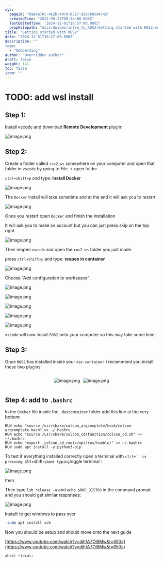 ```yaml
---
sys:
  pageId: "89e0a78c-4e2b-4070-b327-d28cb0694742"
  createdTime: "2024-08-21T00:24:00.000Z"
  lastEditedTime: "2024-11-01T18:57:00.000Z"
  propFilepath: "docs/Guides/intro_to_ROS2/Getting started with ROS2.md"
title: "Getting started with ROS2"
date: "2024-11-01T18:57:00.000Z"
description: ""
tags:
  - "Onboarding"
author: "Overridden author"
draft: false
weight: 141
toc: false
icon: ""
---
```


# TODO: add wsl install

## Step 1:

[Install vscode](https://code.visualstudio.com/download) and download **Remote Development** plugin:

![image.png](https://prod-files-secure.s3.us-west-2.amazonaws.com/d518164a-d88e-44d1-a4ee-3adb3bd8bce0/efb52993-1881-4a40-b95e-6f020334f022/image.png?X-Amz-Algorithm=AWS4-HMAC-SHA256&X-Amz-Content-Sha256=UNSIGNED-PAYLOAD&X-Amz-Credential=ASIAZI2LB4662SJN3YF2%2F20250131%2Fus-west-2%2Fs3%2Faws4_request&X-Amz-Date=20250131T070726Z&X-Amz-Expires=3600&X-Amz-Security-Token=IQoJb3JpZ2luX2VjEK%2F%2F%2F%2F%2F%2F%2F%2F%2F%2F%2FwEaCXVzLXdlc3QtMiJHMEUCIQDsH%2BKsr3kLSsSAGcqe65xN4Ru0JqyDPXNZTw%2F5HujFpQIgPulNUze7aemqCNWBXeXmRI%2Be7MpJQLrTuyyYoESA6IIqiAQIuP%2F%2F%2F%2F%2F%2F%2F%2F%2F%2FARAAGgw2Mzc0MjMxODM4MDUiDJ4fPUqVJoCvCUuUYCrcA22DbKS3vuFcQQGCYxFelbAOErnLSMlwf0lOWJEpjW%2FhNEdIxAkgxh5PsY3108zH2qyzRbZolIIDzA%2F9hd7n8IO47rbB4zm4jKRgXxoH2IJxu9dYaR5GMuUYsd%2F7pqxxIt2jI11LsA4XGWoJeGK6L%2B19YzeKcZ8OXEU7lisDELunNRC2UsbXlDBOHgtLbnQ0o%2FB4M%2FUw2XQkgu06mFSLXPvl8WPKCtkJe9ruOSLK%2F57SC01vTIqMpfwLbhn%2F9hllQ7FTUIMEEVOcIwqxjzBoyGECmGuBFZgFFYZirW72IfXa8dbubSXomkwiIexZVQ%2FVvZ5Y2HLYUWstCfR%2F%2FaxCv%2ByWFU%2FRgLVC5F3ZKgsmu%2BYNZ4gShAfaHQZYBkBmhWXtTOrclVKQIwcgZIQwOaU2YjNCZ%2BEpn41S1BCOPXFgp7z8cXkP%2Bjst0fwI3u8mRHXPiHEHvOMZ1rS7u2yrhkpJsDiNOM5Lz9D4uFUo3Z4FXXtVPfmWGdyz%2FIp479xH6jplo7tCD28tiwUjDoCE0W62Bc7AZUmOXIfT6H0Byy3e7WsraN0jLFX8KtEb2Xm4ViPW8KYuz8JeTj6%2F7oqGh4p3XlerIuc3jwNCUs2Wl6Wcu9sfFjdICG7h3HHlkjONMInj8bwGOqUBNfzd8oNAcAHjCCR%2BfeFTRErZdFpLy2UeGgZ63M%2Bj1mIY%2Fz4lClznGjLzG2b0QzlcfC%2ByWYyTawaKYD2%2BBuyolvdyjK7TPopSO9eOAox%2BscXXgU4E%2BEmFQZzlSiHnucBzTXyduwyoc8f0RRX4TQR8MRq2IOdxPArgZth06n7o4QCs71i5Owpo%2BKy046vMGRftL7xCUd4uJaJq4w4zhdcR1pRZd9FJ&X-Amz-Signature=8577bf3222fc8b485bc45058a477894b0585e44d449fec2c07e30c3c64b452b8&X-Amz-SignedHeaders=host&x-id=GetObject)

## Step 2:

Create a folder called `ros2_ws` somewhere on your computer and open that folder in `vscode` by going to File → open folder 

`ctrl+shift+p` and type: **Install Docker**

![image.png](https://prod-files-secure.s3.us-west-2.amazonaws.com/d518164a-d88e-44d1-a4ee-3adb3bd8bce0/2269dc0e-1cd5-47ff-bceb-c04ad9b2eab0/image.png?X-Amz-Algorithm=AWS4-HMAC-SHA256&X-Amz-Content-Sha256=UNSIGNED-PAYLOAD&X-Amz-Credential=ASIAZI2LB4662SJN3YF2%2F20250131%2Fus-west-2%2Fs3%2Faws4_request&X-Amz-Date=20250131T070726Z&X-Amz-Expires=3600&X-Amz-Security-Token=IQoJb3JpZ2luX2VjEK%2F%2F%2F%2F%2F%2F%2F%2F%2F%2F%2FwEaCXVzLXdlc3QtMiJHMEUCIQDsH%2BKsr3kLSsSAGcqe65xN4Ru0JqyDPXNZTw%2F5HujFpQIgPulNUze7aemqCNWBXeXmRI%2Be7MpJQLrTuyyYoESA6IIqiAQIuP%2F%2F%2F%2F%2F%2F%2F%2F%2F%2FARAAGgw2Mzc0MjMxODM4MDUiDJ4fPUqVJoCvCUuUYCrcA22DbKS3vuFcQQGCYxFelbAOErnLSMlwf0lOWJEpjW%2FhNEdIxAkgxh5PsY3108zH2qyzRbZolIIDzA%2F9hd7n8IO47rbB4zm4jKRgXxoH2IJxu9dYaR5GMuUYsd%2F7pqxxIt2jI11LsA4XGWoJeGK6L%2B19YzeKcZ8OXEU7lisDELunNRC2UsbXlDBOHgtLbnQ0o%2FB4M%2FUw2XQkgu06mFSLXPvl8WPKCtkJe9ruOSLK%2F57SC01vTIqMpfwLbhn%2F9hllQ7FTUIMEEVOcIwqxjzBoyGECmGuBFZgFFYZirW72IfXa8dbubSXomkwiIexZVQ%2FVvZ5Y2HLYUWstCfR%2F%2FaxCv%2ByWFU%2FRgLVC5F3ZKgsmu%2BYNZ4gShAfaHQZYBkBmhWXtTOrclVKQIwcgZIQwOaU2YjNCZ%2BEpn41S1BCOPXFgp7z8cXkP%2Bjst0fwI3u8mRHXPiHEHvOMZ1rS7u2yrhkpJsDiNOM5Lz9D4uFUo3Z4FXXtVPfmWGdyz%2FIp479xH6jplo7tCD28tiwUjDoCE0W62Bc7AZUmOXIfT6H0Byy3e7WsraN0jLFX8KtEb2Xm4ViPW8KYuz8JeTj6%2F7oqGh4p3XlerIuc3jwNCUs2Wl6Wcu9sfFjdICG7h3HHlkjONMInj8bwGOqUBNfzd8oNAcAHjCCR%2BfeFTRErZdFpLy2UeGgZ63M%2Bj1mIY%2Fz4lClznGjLzG2b0QzlcfC%2ByWYyTawaKYD2%2BBuyolvdyjK7TPopSO9eOAox%2BscXXgU4E%2BEmFQZzlSiHnucBzTXyduwyoc8f0RRX4TQR8MRq2IOdxPArgZth06n7o4QCs71i5Owpo%2BKy046vMGRftL7xCUd4uJaJq4w4zhdcR1pRZd9FJ&X-Amz-Signature=b4e572ae3750aec59be263db7b1dc832538823fa5853dbdcd01136243608af8a&X-Amz-SignedHeaders=host&x-id=GetObject)

The `Docker` install will take sometime and at the end it will ask you to restart

![image.png](https://prod-files-secure.s3.us-west-2.amazonaws.com/d518164a-d88e-44d1-a4ee-3adb3bd8bce0/ed233f78-be33-4b1f-b89c-9c346c0e961e/image.png?X-Amz-Algorithm=AWS4-HMAC-SHA256&X-Amz-Content-Sha256=UNSIGNED-PAYLOAD&X-Amz-Credential=ASIAZI2LB4662SJN3YF2%2F20250131%2Fus-west-2%2Fs3%2Faws4_request&X-Amz-Date=20250131T070726Z&X-Amz-Expires=3600&X-Amz-Security-Token=IQoJb3JpZ2luX2VjEK%2F%2F%2F%2F%2F%2F%2F%2F%2F%2F%2FwEaCXVzLXdlc3QtMiJHMEUCIQDsH%2BKsr3kLSsSAGcqe65xN4Ru0JqyDPXNZTw%2F5HujFpQIgPulNUze7aemqCNWBXeXmRI%2Be7MpJQLrTuyyYoESA6IIqiAQIuP%2F%2F%2F%2F%2F%2F%2F%2F%2F%2FARAAGgw2Mzc0MjMxODM4MDUiDJ4fPUqVJoCvCUuUYCrcA22DbKS3vuFcQQGCYxFelbAOErnLSMlwf0lOWJEpjW%2FhNEdIxAkgxh5PsY3108zH2qyzRbZolIIDzA%2F9hd7n8IO47rbB4zm4jKRgXxoH2IJxu9dYaR5GMuUYsd%2F7pqxxIt2jI11LsA4XGWoJeGK6L%2B19YzeKcZ8OXEU7lisDELunNRC2UsbXlDBOHgtLbnQ0o%2FB4M%2FUw2XQkgu06mFSLXPvl8WPKCtkJe9ruOSLK%2F57SC01vTIqMpfwLbhn%2F9hllQ7FTUIMEEVOcIwqxjzBoyGECmGuBFZgFFYZirW72IfXa8dbubSXomkwiIexZVQ%2FVvZ5Y2HLYUWstCfR%2F%2FaxCv%2ByWFU%2FRgLVC5F3ZKgsmu%2BYNZ4gShAfaHQZYBkBmhWXtTOrclVKQIwcgZIQwOaU2YjNCZ%2BEpn41S1BCOPXFgp7z8cXkP%2Bjst0fwI3u8mRHXPiHEHvOMZ1rS7u2yrhkpJsDiNOM5Lz9D4uFUo3Z4FXXtVPfmWGdyz%2FIp479xH6jplo7tCD28tiwUjDoCE0W62Bc7AZUmOXIfT6H0Byy3e7WsraN0jLFX8KtEb2Xm4ViPW8KYuz8JeTj6%2F7oqGh4p3XlerIuc3jwNCUs2Wl6Wcu9sfFjdICG7h3HHlkjONMInj8bwGOqUBNfzd8oNAcAHjCCR%2BfeFTRErZdFpLy2UeGgZ63M%2Bj1mIY%2Fz4lClznGjLzG2b0QzlcfC%2ByWYyTawaKYD2%2BBuyolvdyjK7TPopSO9eOAox%2BscXXgU4E%2BEmFQZzlSiHnucBzTXyduwyoc8f0RRX4TQR8MRq2IOdxPArgZth06n7o4QCs71i5Owpo%2BKy046vMGRftL7xCUd4uJaJq4w4zhdcR1pRZd9FJ&X-Amz-Signature=e323b32904e9872fca255e3ec5441260e9450048dc2fe7e4f69eb488794a91f4&X-Amz-SignedHeaders=host&x-id=GetObject)

Once you restart open `Docker` and finish the installation

It will ask you to make an account but you can just press skip on the top right

![image.png](https://prod-files-secure.s3.us-west-2.amazonaws.com/d518164a-d88e-44d1-a4ee-3adb3bd8bce0/21010ad9-1659-4fd9-9f59-9932a09b2a3d/image.png?X-Amz-Algorithm=AWS4-HMAC-SHA256&X-Amz-Content-Sha256=UNSIGNED-PAYLOAD&X-Amz-Credential=ASIAZI2LB4662SJN3YF2%2F20250131%2Fus-west-2%2Fs3%2Faws4_request&X-Amz-Date=20250131T070727Z&X-Amz-Expires=3600&X-Amz-Security-Token=IQoJb3JpZ2luX2VjEK%2F%2F%2F%2F%2F%2F%2F%2F%2F%2F%2FwEaCXVzLXdlc3QtMiJHMEUCIQDsH%2BKsr3kLSsSAGcqe65xN4Ru0JqyDPXNZTw%2F5HujFpQIgPulNUze7aemqCNWBXeXmRI%2Be7MpJQLrTuyyYoESA6IIqiAQIuP%2F%2F%2F%2F%2F%2F%2F%2F%2F%2FARAAGgw2Mzc0MjMxODM4MDUiDJ4fPUqVJoCvCUuUYCrcA22DbKS3vuFcQQGCYxFelbAOErnLSMlwf0lOWJEpjW%2FhNEdIxAkgxh5PsY3108zH2qyzRbZolIIDzA%2F9hd7n8IO47rbB4zm4jKRgXxoH2IJxu9dYaR5GMuUYsd%2F7pqxxIt2jI11LsA4XGWoJeGK6L%2B19YzeKcZ8OXEU7lisDELunNRC2UsbXlDBOHgtLbnQ0o%2FB4M%2FUw2XQkgu06mFSLXPvl8WPKCtkJe9ruOSLK%2F57SC01vTIqMpfwLbhn%2F9hllQ7FTUIMEEVOcIwqxjzBoyGECmGuBFZgFFYZirW72IfXa8dbubSXomkwiIexZVQ%2FVvZ5Y2HLYUWstCfR%2F%2FaxCv%2ByWFU%2FRgLVC5F3ZKgsmu%2BYNZ4gShAfaHQZYBkBmhWXtTOrclVKQIwcgZIQwOaU2YjNCZ%2BEpn41S1BCOPXFgp7z8cXkP%2Bjst0fwI3u8mRHXPiHEHvOMZ1rS7u2yrhkpJsDiNOM5Lz9D4uFUo3Z4FXXtVPfmWGdyz%2FIp479xH6jplo7tCD28tiwUjDoCE0W62Bc7AZUmOXIfT6H0Byy3e7WsraN0jLFX8KtEb2Xm4ViPW8KYuz8JeTj6%2F7oqGh4p3XlerIuc3jwNCUs2Wl6Wcu9sfFjdICG7h3HHlkjONMInj8bwGOqUBNfzd8oNAcAHjCCR%2BfeFTRErZdFpLy2UeGgZ63M%2Bj1mIY%2Fz4lClznGjLzG2b0QzlcfC%2ByWYyTawaKYD2%2BBuyolvdyjK7TPopSO9eOAox%2BscXXgU4E%2BEmFQZzlSiHnucBzTXyduwyoc8f0RRX4TQR8MRq2IOdxPArgZth06n7o4QCs71i5Owpo%2BKy046vMGRftL7xCUd4uJaJq4w4zhdcR1pRZd9FJ&X-Amz-Signature=7f27ac409cb9dc11b5bb3a41a86f9ae9701c8928b540aa1cb480245c232be45f&X-Amz-SignedHeaders=host&x-id=GetObject)

Then reopen `vscode` and open the `ros2_ws` folder you just made

press `ctrl+shift+p` and type: **reopen in container**

![image.png](https://prod-files-secure.s3.us-west-2.amazonaws.com/d518164a-d88e-44d1-a4ee-3adb3bd8bce0/4e93b8c2-41ad-488c-8095-c74205196118/image.png?X-Amz-Algorithm=AWS4-HMAC-SHA256&X-Amz-Content-Sha256=UNSIGNED-PAYLOAD&X-Amz-Credential=ASIAZI2LB4662SJN3YF2%2F20250131%2Fus-west-2%2Fs3%2Faws4_request&X-Amz-Date=20250131T070726Z&X-Amz-Expires=3600&X-Amz-Security-Token=IQoJb3JpZ2luX2VjEK%2F%2F%2F%2F%2F%2F%2F%2F%2F%2F%2FwEaCXVzLXdlc3QtMiJHMEUCIQDsH%2BKsr3kLSsSAGcqe65xN4Ru0JqyDPXNZTw%2F5HujFpQIgPulNUze7aemqCNWBXeXmRI%2Be7MpJQLrTuyyYoESA6IIqiAQIuP%2F%2F%2F%2F%2F%2F%2F%2F%2F%2FARAAGgw2Mzc0MjMxODM4MDUiDJ4fPUqVJoCvCUuUYCrcA22DbKS3vuFcQQGCYxFelbAOErnLSMlwf0lOWJEpjW%2FhNEdIxAkgxh5PsY3108zH2qyzRbZolIIDzA%2F9hd7n8IO47rbB4zm4jKRgXxoH2IJxu9dYaR5GMuUYsd%2F7pqxxIt2jI11LsA4XGWoJeGK6L%2B19YzeKcZ8OXEU7lisDELunNRC2UsbXlDBOHgtLbnQ0o%2FB4M%2FUw2XQkgu06mFSLXPvl8WPKCtkJe9ruOSLK%2F57SC01vTIqMpfwLbhn%2F9hllQ7FTUIMEEVOcIwqxjzBoyGECmGuBFZgFFYZirW72IfXa8dbubSXomkwiIexZVQ%2FVvZ5Y2HLYUWstCfR%2F%2FaxCv%2ByWFU%2FRgLVC5F3ZKgsmu%2BYNZ4gShAfaHQZYBkBmhWXtTOrclVKQIwcgZIQwOaU2YjNCZ%2BEpn41S1BCOPXFgp7z8cXkP%2Bjst0fwI3u8mRHXPiHEHvOMZ1rS7u2yrhkpJsDiNOM5Lz9D4uFUo3Z4FXXtVPfmWGdyz%2FIp479xH6jplo7tCD28tiwUjDoCE0W62Bc7AZUmOXIfT6H0Byy3e7WsraN0jLFX8KtEb2Xm4ViPW8KYuz8JeTj6%2F7oqGh4p3XlerIuc3jwNCUs2Wl6Wcu9sfFjdICG7h3HHlkjONMInj8bwGOqUBNfzd8oNAcAHjCCR%2BfeFTRErZdFpLy2UeGgZ63M%2Bj1mIY%2Fz4lClznGjLzG2b0QzlcfC%2ByWYyTawaKYD2%2BBuyolvdyjK7TPopSO9eOAox%2BscXXgU4E%2BEmFQZzlSiHnucBzTXyduwyoc8f0RRX4TQR8MRq2IOdxPArgZth06n7o4QCs71i5Owpo%2BKy046vMGRftL7xCUd4uJaJq4w4zhdcR1pRZd9FJ&X-Amz-Signature=f8ad9f5b71bf972182a5f0d2b8ea49c2cf0f39a868b7d1156aa0a391174db60b&X-Amz-SignedHeaders=host&x-id=GetObject)

Choose “Add configuration to workspace”

![image.png](https://prod-files-secure.s3.us-west-2.amazonaws.com/d518164a-d88e-44d1-a4ee-3adb3bd8bce0/9560b282-5060-4989-ba37-97e7b2c22476/image.png?X-Amz-Algorithm=AWS4-HMAC-SHA256&X-Amz-Content-Sha256=UNSIGNED-PAYLOAD&X-Amz-Credential=ASIAZI2LB4662SJN3YF2%2F20250131%2Fus-west-2%2Fs3%2Faws4_request&X-Amz-Date=20250131T070727Z&X-Amz-Expires=3600&X-Amz-Security-Token=IQoJb3JpZ2luX2VjEK%2F%2F%2F%2F%2F%2F%2F%2F%2F%2F%2FwEaCXVzLXdlc3QtMiJHMEUCIQDsH%2BKsr3kLSsSAGcqe65xN4Ru0JqyDPXNZTw%2F5HujFpQIgPulNUze7aemqCNWBXeXmRI%2Be7MpJQLrTuyyYoESA6IIqiAQIuP%2F%2F%2F%2F%2F%2F%2F%2F%2F%2FARAAGgw2Mzc0MjMxODM4MDUiDJ4fPUqVJoCvCUuUYCrcA22DbKS3vuFcQQGCYxFelbAOErnLSMlwf0lOWJEpjW%2FhNEdIxAkgxh5PsY3108zH2qyzRbZolIIDzA%2F9hd7n8IO47rbB4zm4jKRgXxoH2IJxu9dYaR5GMuUYsd%2F7pqxxIt2jI11LsA4XGWoJeGK6L%2B19YzeKcZ8OXEU7lisDELunNRC2UsbXlDBOHgtLbnQ0o%2FB4M%2FUw2XQkgu06mFSLXPvl8WPKCtkJe9ruOSLK%2F57SC01vTIqMpfwLbhn%2F9hllQ7FTUIMEEVOcIwqxjzBoyGECmGuBFZgFFYZirW72IfXa8dbubSXomkwiIexZVQ%2FVvZ5Y2HLYUWstCfR%2F%2FaxCv%2ByWFU%2FRgLVC5F3ZKgsmu%2BYNZ4gShAfaHQZYBkBmhWXtTOrclVKQIwcgZIQwOaU2YjNCZ%2BEpn41S1BCOPXFgp7z8cXkP%2Bjst0fwI3u8mRHXPiHEHvOMZ1rS7u2yrhkpJsDiNOM5Lz9D4uFUo3Z4FXXtVPfmWGdyz%2FIp479xH6jplo7tCD28tiwUjDoCE0W62Bc7AZUmOXIfT6H0Byy3e7WsraN0jLFX8KtEb2Xm4ViPW8KYuz8JeTj6%2F7oqGh4p3XlerIuc3jwNCUs2Wl6Wcu9sfFjdICG7h3HHlkjONMInj8bwGOqUBNfzd8oNAcAHjCCR%2BfeFTRErZdFpLy2UeGgZ63M%2Bj1mIY%2Fz4lClznGjLzG2b0QzlcfC%2ByWYyTawaKYD2%2BBuyolvdyjK7TPopSO9eOAox%2BscXXgU4E%2BEmFQZzlSiHnucBzTXyduwyoc8f0RRX4TQR8MRq2IOdxPArgZth06n7o4QCs71i5Owpo%2BKy046vMGRftL7xCUd4uJaJq4w4zhdcR1pRZd9FJ&X-Amz-Signature=3fac2df6ed2b1bc8d78c8ae380f1e67b6cc5bd97c6a43cb76385cbdbadafffe5&X-Amz-SignedHeaders=host&x-id=GetObject)

![image.png](https://prod-files-secure.s3.us-west-2.amazonaws.com/d518164a-d88e-44d1-a4ee-3adb3bd8bce0/2ee63f81-886b-48e8-a553-dc6e5eac99e4/image.png?X-Amz-Algorithm=AWS4-HMAC-SHA256&X-Amz-Content-Sha256=UNSIGNED-PAYLOAD&X-Amz-Credential=ASIAZI2LB4662SJN3YF2%2F20250131%2Fus-west-2%2Fs3%2Faws4_request&X-Amz-Date=20250131T070726Z&X-Amz-Expires=3600&X-Amz-Security-Token=IQoJb3JpZ2luX2VjEK%2F%2F%2F%2F%2F%2F%2F%2F%2F%2F%2FwEaCXVzLXdlc3QtMiJHMEUCIQDsH%2BKsr3kLSsSAGcqe65xN4Ru0JqyDPXNZTw%2F5HujFpQIgPulNUze7aemqCNWBXeXmRI%2Be7MpJQLrTuyyYoESA6IIqiAQIuP%2F%2F%2F%2F%2F%2F%2F%2F%2F%2FARAAGgw2Mzc0MjMxODM4MDUiDJ4fPUqVJoCvCUuUYCrcA22DbKS3vuFcQQGCYxFelbAOErnLSMlwf0lOWJEpjW%2FhNEdIxAkgxh5PsY3108zH2qyzRbZolIIDzA%2F9hd7n8IO47rbB4zm4jKRgXxoH2IJxu9dYaR5GMuUYsd%2F7pqxxIt2jI11LsA4XGWoJeGK6L%2B19YzeKcZ8OXEU7lisDELunNRC2UsbXlDBOHgtLbnQ0o%2FB4M%2FUw2XQkgu06mFSLXPvl8WPKCtkJe9ruOSLK%2F57SC01vTIqMpfwLbhn%2F9hllQ7FTUIMEEVOcIwqxjzBoyGECmGuBFZgFFYZirW72IfXa8dbubSXomkwiIexZVQ%2FVvZ5Y2HLYUWstCfR%2F%2FaxCv%2ByWFU%2FRgLVC5F3ZKgsmu%2BYNZ4gShAfaHQZYBkBmhWXtTOrclVKQIwcgZIQwOaU2YjNCZ%2BEpn41S1BCOPXFgp7z8cXkP%2Bjst0fwI3u8mRHXPiHEHvOMZ1rS7u2yrhkpJsDiNOM5Lz9D4uFUo3Z4FXXtVPfmWGdyz%2FIp479xH6jplo7tCD28tiwUjDoCE0W62Bc7AZUmOXIfT6H0Byy3e7WsraN0jLFX8KtEb2Xm4ViPW8KYuz8JeTj6%2F7oqGh4p3XlerIuc3jwNCUs2Wl6Wcu9sfFjdICG7h3HHlkjONMInj8bwGOqUBNfzd8oNAcAHjCCR%2BfeFTRErZdFpLy2UeGgZ63M%2Bj1mIY%2Fz4lClznGjLzG2b0QzlcfC%2ByWYyTawaKYD2%2BBuyolvdyjK7TPopSO9eOAox%2BscXXgU4E%2BEmFQZzlSiHnucBzTXyduwyoc8f0RRX4TQR8MRq2IOdxPArgZth06n7o4QCs71i5Owpo%2BKy046vMGRftL7xCUd4uJaJq4w4zhdcR1pRZd9FJ&X-Amz-Signature=f3daf71c13054f6c25b824522d50d9a2f0eab3b8642081ef33b295054a237512&X-Amz-SignedHeaders=host&x-id=GetObject)

![image.png](https://prod-files-secure.s3.us-west-2.amazonaws.com/d518164a-d88e-44d1-a4ee-3adb3bd8bce0/ae1580b2-b048-407e-aed9-b584224a7a04/image.png?X-Amz-Algorithm=AWS4-HMAC-SHA256&X-Amz-Content-Sha256=UNSIGNED-PAYLOAD&X-Amz-Credential=ASIAZI2LB4662SJN3YF2%2F20250131%2Fus-west-2%2Fs3%2Faws4_request&X-Amz-Date=20250131T070726Z&X-Amz-Expires=3600&X-Amz-Security-Token=IQoJb3JpZ2luX2VjEK%2F%2F%2F%2F%2F%2F%2F%2F%2F%2F%2FwEaCXVzLXdlc3QtMiJHMEUCIQDsH%2BKsr3kLSsSAGcqe65xN4Ru0JqyDPXNZTw%2F5HujFpQIgPulNUze7aemqCNWBXeXmRI%2Be7MpJQLrTuyyYoESA6IIqiAQIuP%2F%2F%2F%2F%2F%2F%2F%2F%2F%2FARAAGgw2Mzc0MjMxODM4MDUiDJ4fPUqVJoCvCUuUYCrcA22DbKS3vuFcQQGCYxFelbAOErnLSMlwf0lOWJEpjW%2FhNEdIxAkgxh5PsY3108zH2qyzRbZolIIDzA%2F9hd7n8IO47rbB4zm4jKRgXxoH2IJxu9dYaR5GMuUYsd%2F7pqxxIt2jI11LsA4XGWoJeGK6L%2B19YzeKcZ8OXEU7lisDELunNRC2UsbXlDBOHgtLbnQ0o%2FB4M%2FUw2XQkgu06mFSLXPvl8WPKCtkJe9ruOSLK%2F57SC01vTIqMpfwLbhn%2F9hllQ7FTUIMEEVOcIwqxjzBoyGECmGuBFZgFFYZirW72IfXa8dbubSXomkwiIexZVQ%2FVvZ5Y2HLYUWstCfR%2F%2FaxCv%2ByWFU%2FRgLVC5F3ZKgsmu%2BYNZ4gShAfaHQZYBkBmhWXtTOrclVKQIwcgZIQwOaU2YjNCZ%2BEpn41S1BCOPXFgp7z8cXkP%2Bjst0fwI3u8mRHXPiHEHvOMZ1rS7u2yrhkpJsDiNOM5Lz9D4uFUo3Z4FXXtVPfmWGdyz%2FIp479xH6jplo7tCD28tiwUjDoCE0W62Bc7AZUmOXIfT6H0Byy3e7WsraN0jLFX8KtEb2Xm4ViPW8KYuz8JeTj6%2F7oqGh4p3XlerIuc3jwNCUs2Wl6Wcu9sfFjdICG7h3HHlkjONMInj8bwGOqUBNfzd8oNAcAHjCCR%2BfeFTRErZdFpLy2UeGgZ63M%2Bj1mIY%2Fz4lClznGjLzG2b0QzlcfC%2ByWYyTawaKYD2%2BBuyolvdyjK7TPopSO9eOAox%2BscXXgU4E%2BEmFQZzlSiHnucBzTXyduwyoc8f0RRX4TQR8MRq2IOdxPArgZth06n7o4QCs71i5Owpo%2BKy046vMGRftL7xCUd4uJaJq4w4zhdcR1pRZd9FJ&X-Amz-Signature=d7e21f3d0fefa2b8f8b54a2489f67a554b3ae728e51469a5f08626af77f04acc&X-Amz-SignedHeaders=host&x-id=GetObject)

![image.png](https://prod-files-secure.s3.us-west-2.amazonaws.com/d518164a-d88e-44d1-a4ee-3adb3bd8bce0/53255b28-f75e-430f-b9e3-c0ac8577e42b/image.png?X-Amz-Algorithm=AWS4-HMAC-SHA256&X-Amz-Content-Sha256=UNSIGNED-PAYLOAD&X-Amz-Credential=ASIAZI2LB4662SJN3YF2%2F20250131%2Fus-west-2%2Fs3%2Faws4_request&X-Amz-Date=20250131T070726Z&X-Amz-Expires=3600&X-Amz-Security-Token=IQoJb3JpZ2luX2VjEK%2F%2F%2F%2F%2F%2F%2F%2F%2F%2F%2FwEaCXVzLXdlc3QtMiJHMEUCIQDsH%2BKsr3kLSsSAGcqe65xN4Ru0JqyDPXNZTw%2F5HujFpQIgPulNUze7aemqCNWBXeXmRI%2Be7MpJQLrTuyyYoESA6IIqiAQIuP%2F%2F%2F%2F%2F%2F%2F%2F%2F%2FARAAGgw2Mzc0MjMxODM4MDUiDJ4fPUqVJoCvCUuUYCrcA22DbKS3vuFcQQGCYxFelbAOErnLSMlwf0lOWJEpjW%2FhNEdIxAkgxh5PsY3108zH2qyzRbZolIIDzA%2F9hd7n8IO47rbB4zm4jKRgXxoH2IJxu9dYaR5GMuUYsd%2F7pqxxIt2jI11LsA4XGWoJeGK6L%2B19YzeKcZ8OXEU7lisDELunNRC2UsbXlDBOHgtLbnQ0o%2FB4M%2FUw2XQkgu06mFSLXPvl8WPKCtkJe9ruOSLK%2F57SC01vTIqMpfwLbhn%2F9hllQ7FTUIMEEVOcIwqxjzBoyGECmGuBFZgFFYZirW72IfXa8dbubSXomkwiIexZVQ%2FVvZ5Y2HLYUWstCfR%2F%2FaxCv%2ByWFU%2FRgLVC5F3ZKgsmu%2BYNZ4gShAfaHQZYBkBmhWXtTOrclVKQIwcgZIQwOaU2YjNCZ%2BEpn41S1BCOPXFgp7z8cXkP%2Bjst0fwI3u8mRHXPiHEHvOMZ1rS7u2yrhkpJsDiNOM5Lz9D4uFUo3Z4FXXtVPfmWGdyz%2FIp479xH6jplo7tCD28tiwUjDoCE0W62Bc7AZUmOXIfT6H0Byy3e7WsraN0jLFX8KtEb2Xm4ViPW8KYuz8JeTj6%2F7oqGh4p3XlerIuc3jwNCUs2Wl6Wcu9sfFjdICG7h3HHlkjONMInj8bwGOqUBNfzd8oNAcAHjCCR%2BfeFTRErZdFpLy2UeGgZ63M%2Bj1mIY%2Fz4lClznGjLzG2b0QzlcfC%2ByWYyTawaKYD2%2BBuyolvdyjK7TPopSO9eOAox%2BscXXgU4E%2BEmFQZzlSiHnucBzTXyduwyoc8f0RRX4TQR8MRq2IOdxPArgZth06n7o4QCs71i5Owpo%2BKy046vMGRftL7xCUd4uJaJq4w4zhdcR1pRZd9FJ&X-Amz-Signature=ed3dfc5bb3a2ad4e403e05ca7878a57ca8f8e7bd51a549cadc9428a176e98f1e&X-Amz-SignedHeaders=host&x-id=GetObject)

![image.png](https://prod-files-secure.s3.us-west-2.amazonaws.com/d518164a-d88e-44d1-a4ee-3adb3bd8bce0/7c562767-5af9-4ffb-97d1-327bcdf4ee00/image.png?X-Amz-Algorithm=AWS4-HMAC-SHA256&X-Amz-Content-Sha256=UNSIGNED-PAYLOAD&X-Amz-Credential=ASIAZI2LB4662SJN3YF2%2F20250131%2Fus-west-2%2Fs3%2Faws4_request&X-Amz-Date=20250131T070726Z&X-Amz-Expires=3600&X-Amz-Security-Token=IQoJb3JpZ2luX2VjEK%2F%2F%2F%2F%2F%2F%2F%2F%2F%2F%2FwEaCXVzLXdlc3QtMiJHMEUCIQDsH%2BKsr3kLSsSAGcqe65xN4Ru0JqyDPXNZTw%2F5HujFpQIgPulNUze7aemqCNWBXeXmRI%2Be7MpJQLrTuyyYoESA6IIqiAQIuP%2F%2F%2F%2F%2F%2F%2F%2F%2F%2FARAAGgw2Mzc0MjMxODM4MDUiDJ4fPUqVJoCvCUuUYCrcA22DbKS3vuFcQQGCYxFelbAOErnLSMlwf0lOWJEpjW%2FhNEdIxAkgxh5PsY3108zH2qyzRbZolIIDzA%2F9hd7n8IO47rbB4zm4jKRgXxoH2IJxu9dYaR5GMuUYsd%2F7pqxxIt2jI11LsA4XGWoJeGK6L%2B19YzeKcZ8OXEU7lisDELunNRC2UsbXlDBOHgtLbnQ0o%2FB4M%2FUw2XQkgu06mFSLXPvl8WPKCtkJe9ruOSLK%2F57SC01vTIqMpfwLbhn%2F9hllQ7FTUIMEEVOcIwqxjzBoyGECmGuBFZgFFYZirW72IfXa8dbubSXomkwiIexZVQ%2FVvZ5Y2HLYUWstCfR%2F%2FaxCv%2ByWFU%2FRgLVC5F3ZKgsmu%2BYNZ4gShAfaHQZYBkBmhWXtTOrclVKQIwcgZIQwOaU2YjNCZ%2BEpn41S1BCOPXFgp7z8cXkP%2Bjst0fwI3u8mRHXPiHEHvOMZ1rS7u2yrhkpJsDiNOM5Lz9D4uFUo3Z4FXXtVPfmWGdyz%2FIp479xH6jplo7tCD28tiwUjDoCE0W62Bc7AZUmOXIfT6H0Byy3e7WsraN0jLFX8KtEb2Xm4ViPW8KYuz8JeTj6%2F7oqGh4p3XlerIuc3jwNCUs2Wl6Wcu9sfFjdICG7h3HHlkjONMInj8bwGOqUBNfzd8oNAcAHjCCR%2BfeFTRErZdFpLy2UeGgZ63M%2Bj1mIY%2Fz4lClznGjLzG2b0QzlcfC%2ByWYyTawaKYD2%2BBuyolvdyjK7TPopSO9eOAox%2BscXXgU4E%2BEmFQZzlSiHnucBzTXyduwyoc8f0RRX4TQR8MRq2IOdxPArgZth06n7o4QCs71i5Owpo%2BKy046vMGRftL7xCUd4uJaJq4w4zhdcR1pRZd9FJ&X-Amz-Signature=8821ce9958791b37e465719d9ba8519ccbfac1c07055dc7ba0d3574604b4fa2f&X-Amz-SignedHeaders=host&x-id=GetObject)

`vscode` will now install `ROS2` onto your computer so this may take some time.

## Step 3:

Once `ROS2` has installed inside your `dev-container` I recommend you install these two plugins:

<div style="display: flex;flex-direction: row; column-gap:10px; max-width: 630px;justify-content: center;">
<div>

![image.png](https://prod-files-secure.s3.us-west-2.amazonaws.com/d518164a-d88e-44d1-a4ee-3adb3bd8bce0/3fc3d550-5a54-4ba1-ba6b-faa01cdb7369/image.png?X-Amz-Algorithm=AWS4-HMAC-SHA256&X-Amz-Content-Sha256=UNSIGNED-PAYLOAD&X-Amz-Credential=ASIAZI2LB466SM5FUCX5%2F20250131%2Fus-west-2%2Fs3%2Faws4_request&X-Amz-Date=20250131T070728Z&X-Amz-Expires=3600&X-Amz-Security-Token=IQoJb3JpZ2luX2VjEK%2F%2F%2F%2F%2F%2F%2F%2F%2F%2F%2FwEaCXVzLXdlc3QtMiJGMEQCIEOzIl2WKXyBvh6rReAjsiX%2FQWZI8oaG1PIXQ8f0RnEmAiBvAXrlpoT7Z4%2BKZFvd7iXrF2JH7V294DiuOwNiamHlsyqIBAi4%2F%2F%2F%2F%2F%2F%2F%2F%2F%2F8BEAAaDDYzNzQyMzE4MzgwNSIME0DssKs05ousB53vKtwDFT4qk19bYzGWnDLri5eATpbPyHhG%2BM7ImAQAnjcqCGoa3g2C5QdCA1W4B0LdENRPG6hXeNADv29Y4HujtGblghvcaArpT5lL2KrbHlMajhLFM5YP8tGu3k8XWdxqUaYjQ7rwukzi2ZTsVt34elfZ2Q0QBHZroi6PaTJdr6uKcZ3medU67sl4nR7reh0ZXMw9EkSC9Mz%2FE4dxK7A3OqeSsp9fzs6BELfCSm%2FoeXyglnfWnWpmhgPwQ119R2D1ZNzw1bQpI%2Fv%2FZhKse5VAjtyhDEedcbNHweL7F%2FqquZDXEBLBu6tn65uoChJ%2F6YbW%2B67%2BGQ5Jf%2BvsB1clv8MdKnrC5nbeKznKmdfOR1jcPU49hi2%2B6C8bc35N6eV5Z8N%2FX8f8kfT6sWRbUBzLrYHSKHIEftcwJljCnjyNzvPF7BcJS61XAaW8uiG0qwzyT1WVvCZiE41RlyRupJAYZw1RytyxOMuImD4zTeWoaAyVRu3FEemnmOCwg8%2FEPLDrXekM3c4bBlf2MsOZdi5wysDptUO9RQCHGZk7u%2B6yEnk6kdfHYBVhdrL0LlZtRwLxqISdBg1F2QlJpGvGpQZz6BoFsYpK6Uvccet%2BkOvZrnaaWxIrkXFTX2QHdlYpzDeax98wvuPxvAY6pgGsTK0PXXhv3k96MvclClDQ6PPUc7XgzDPqoyJqSs1COUb0CWgRPLDjv3nHyM6ym1LO6Ua4Q1buyzOXW2MZRKKdogisotkUpj4L1Nc7kCvJFVcDso7sfWHBe7Wwtkg077DPz3xcrtWHedw6IbY4ReBglfJYbu2I5ldGicH8Xz9l46IPy38nEikhITTYlZgRbKhfNKZ8vJ6%2FKPICPBOKDGPdw5rT%2BTbY&X-Amz-Signature=051942e19db3f13a090702ff3dd4cbf008a80064b054193bf087c0bbb4a67168&X-Amz-SignedHeaders=host&x-id=GetObject)

</div>
<div>

![image.png](https://prod-files-secure.s3.us-west-2.amazonaws.com/d518164a-d88e-44d1-a4ee-3adb3bd8bce0/d994cc66-13c2-4093-a5a3-f84cf4601a82/image.png?X-Amz-Algorithm=AWS4-HMAC-SHA256&X-Amz-Content-Sha256=UNSIGNED-PAYLOAD&X-Amz-Credential=ASIAZI2LB4666AUHVBN3%2F20250131%2Fus-west-2%2Fs3%2Faws4_request&X-Amz-Date=20250131T070729Z&X-Amz-Expires=3600&X-Amz-Security-Token=IQoJb3JpZ2luX2VjEK%2F%2F%2F%2F%2F%2F%2F%2F%2F%2F%2FwEaCXVzLXdlc3QtMiJIMEYCIQCEEOLCAYnATbjtL%2BQc1e9pooksPwM18%2BTMGrVT%2FTcmjwIhANReNNSaqylZaD1FLJ%2Bx9JkBXELl65frNpn5s0%2FdLU3MKogECLj%2F%2F%2F%2F%2F%2F%2F%2F%2F%2FwEQABoMNjM3NDIzMTgzODA1IgxarPhaDyHcp5ttlyMq3AMrEBBFktEcjxiURU0cF1DbAIeBu18R095e9rgl50mJlYgx%2F8B4nCJm5HSVfZZYISgnhV%2BQwmgUiqRD06u%2FnOCfSkNPFTRwK7%2BU6zEpgyYnoGjNbKlEAA8xc%2B%2Bigkw164NFfoMeS1S%2FUpxxzymTUpHN1fGPTjusAFQyfcVd3jHARUkdrmy9v5b6KONsZ%2FRSGHR3QTfm7Y8SzTgPhQvLsNUiLT8lvguRvyRTZDk%2FbEnl5pys78amIYvQKnP81CV3C3GvUc1Z2HMRnFAytrRPA%2FWknM2RKwdWlT3M1zP1IkPr0RSREa8JseAlMG7RAzL7yEGLG04%2BI7td%2B79AedWivkXCsLf7g1702M6OfiRnGWeK4UZ1WAsb9LJVLNlKN%2BUor1JCxZunjHdbljIZqLMWXlEQSEtIUEnVlIY%2BZAV6R9dtUvs8w9SqL7ty3S0viFquZZGqovFzDpofRl15Xh9AuLflZG31lt8OrZv83uUB0kgYY3VNSzqMfpY3U%2FJtVgLj4b5FkW2LrbCLGwSn%2Bh2GTCitp40ApZyi7WoVh8G%2BgF9gvABW6XJVecTZjTY4UJJR2luX%2F%2FiXVcNY4kuC35cyrV%2BKZTAvvMMSeKNkFOvM42ZQBtM%2F1Vg3op6wOaLQrzCM4%2FG8BjqkASHuE0YvwZn%2FXatKBk5LVvrlKtlF2QlYlukDTxqqvhkEHAFikXBwT54ew1YsetVEUc9zaKGJnl%2BFCZOcwqnLQH3BZoqP7KvXrQvRw17snxusa%2FqJHZjelFH%2F%2BYnL%2BGZ9nUhtEiseeAYaAJYNWZzdH4FYPwV35culTv5j0BJ77t2f5bPY8HJVPymMd8FzDoYxavIXZ9ln6vFy6JmH1j5mR89ffVCo&X-Amz-Signature=6bef82975437b43f4e2d6ead26432c4fb10fda7dddba1fde31d5ee2e614261b0&X-Amz-SignedHeaders=host&x-id=GetObject)

</div>
</div>

## Step 4: add to `.bashrc`

In the `Docker` file inside the `.devcontainer` folder add this line at the very bottom: 

```docker
RUN echo "source /usr/share/colcon_argcomplete/hook/colcon-argcomplete.bash" >> ~/.bashrc
RUN echo "source /usr/share/colcon_cd/function/colcon_cd.sh" >> ~/.bashrc
RUN echo "export _colcon_cd_root=/opt/ros/humble/" >> ~/.bashrc
RUN sudo apt install -y python3-pip 
```

To test if everything installed correctly open a terminal with `ctrl+`` or pressing `ctrl+shift+p` and typing `toggle terminal`:

![image.png](https://prod-files-secure.s3.us-west-2.amazonaws.com/d518164a-d88e-44d1-a4ee-3adb3bd8bce0/6a4943d8-b04e-4c02-9a58-775f3384d1a5/image.png?X-Amz-Algorithm=AWS4-HMAC-SHA256&X-Amz-Content-Sha256=UNSIGNED-PAYLOAD&X-Amz-Credential=ASIAZI2LB4662SJN3YF2%2F20250131%2Fus-west-2%2Fs3%2Faws4_request&X-Amz-Date=20250131T070726Z&X-Amz-Expires=3600&X-Amz-Security-Token=IQoJb3JpZ2luX2VjEK%2F%2F%2F%2F%2F%2F%2F%2F%2F%2F%2FwEaCXVzLXdlc3QtMiJHMEUCIQDsH%2BKsr3kLSsSAGcqe65xN4Ru0JqyDPXNZTw%2F5HujFpQIgPulNUze7aemqCNWBXeXmRI%2Be7MpJQLrTuyyYoESA6IIqiAQIuP%2F%2F%2F%2F%2F%2F%2F%2F%2F%2FARAAGgw2Mzc0MjMxODM4MDUiDJ4fPUqVJoCvCUuUYCrcA22DbKS3vuFcQQGCYxFelbAOErnLSMlwf0lOWJEpjW%2FhNEdIxAkgxh5PsY3108zH2qyzRbZolIIDzA%2F9hd7n8IO47rbB4zm4jKRgXxoH2IJxu9dYaR5GMuUYsd%2F7pqxxIt2jI11LsA4XGWoJeGK6L%2B19YzeKcZ8OXEU7lisDELunNRC2UsbXlDBOHgtLbnQ0o%2FB4M%2FUw2XQkgu06mFSLXPvl8WPKCtkJe9ruOSLK%2F57SC01vTIqMpfwLbhn%2F9hllQ7FTUIMEEVOcIwqxjzBoyGECmGuBFZgFFYZirW72IfXa8dbubSXomkwiIexZVQ%2FVvZ5Y2HLYUWstCfR%2F%2FaxCv%2ByWFU%2FRgLVC5F3ZKgsmu%2BYNZ4gShAfaHQZYBkBmhWXtTOrclVKQIwcgZIQwOaU2YjNCZ%2BEpn41S1BCOPXFgp7z8cXkP%2Bjst0fwI3u8mRHXPiHEHvOMZ1rS7u2yrhkpJsDiNOM5Lz9D4uFUo3Z4FXXtVPfmWGdyz%2FIp479xH6jplo7tCD28tiwUjDoCE0W62Bc7AZUmOXIfT6H0Byy3e7WsraN0jLFX8KtEb2Xm4ViPW8KYuz8JeTj6%2F7oqGh4p3XlerIuc3jwNCUs2Wl6Wcu9sfFjdICG7h3HHlkjONMInj8bwGOqUBNfzd8oNAcAHjCCR%2BfeFTRErZdFpLy2UeGgZ63M%2Bj1mIY%2Fz4lClznGjLzG2b0QzlcfC%2ByWYyTawaKYD2%2BBuyolvdyjK7TPopSO9eOAox%2BscXXgU4E%2BEmFQZzlSiHnucBzTXyduwyoc8f0RRX4TQR8MRq2IOdxPArgZth06n7o4QCs71i5Owpo%2BKy046vMGRftL7xCUd4uJaJq4w4zhdcR1pRZd9FJ&X-Amz-Signature=58f07d7302e29247623a5fff421cde0d3bedeaf72c67452f21da560cb102a0e0&X-Amz-SignedHeaders=host&x-id=GetObject)

then 

Then type `lsb_release -a` and `echo $ROS_DISTRO` in the command prompt and you should get similar responses:

![image.png](https://prod-files-secure.s3.us-west-2.amazonaws.com/d518164a-d88e-44d1-a4ee-3adb3bd8bce0/3e635dec-a805-4e85-8b9e-d000e5b71a4e/image.png?X-Amz-Algorithm=AWS4-HMAC-SHA256&X-Amz-Content-Sha256=UNSIGNED-PAYLOAD&X-Amz-Credential=ASIAZI2LB4662SJN3YF2%2F20250131%2Fus-west-2%2Fs3%2Faws4_request&X-Amz-Date=20250131T070726Z&X-Amz-Expires=3600&X-Amz-Security-Token=IQoJb3JpZ2luX2VjEK%2F%2F%2F%2F%2F%2F%2F%2F%2F%2F%2FwEaCXVzLXdlc3QtMiJHMEUCIQDsH%2BKsr3kLSsSAGcqe65xN4Ru0JqyDPXNZTw%2F5HujFpQIgPulNUze7aemqCNWBXeXmRI%2Be7MpJQLrTuyyYoESA6IIqiAQIuP%2F%2F%2F%2F%2F%2F%2F%2F%2F%2FARAAGgw2Mzc0MjMxODM4MDUiDJ4fPUqVJoCvCUuUYCrcA22DbKS3vuFcQQGCYxFelbAOErnLSMlwf0lOWJEpjW%2FhNEdIxAkgxh5PsY3108zH2qyzRbZolIIDzA%2F9hd7n8IO47rbB4zm4jKRgXxoH2IJxu9dYaR5GMuUYsd%2F7pqxxIt2jI11LsA4XGWoJeGK6L%2B19YzeKcZ8OXEU7lisDELunNRC2UsbXlDBOHgtLbnQ0o%2FB4M%2FUw2XQkgu06mFSLXPvl8WPKCtkJe9ruOSLK%2F57SC01vTIqMpfwLbhn%2F9hllQ7FTUIMEEVOcIwqxjzBoyGECmGuBFZgFFYZirW72IfXa8dbubSXomkwiIexZVQ%2FVvZ5Y2HLYUWstCfR%2F%2FaxCv%2ByWFU%2FRgLVC5F3ZKgsmu%2BYNZ4gShAfaHQZYBkBmhWXtTOrclVKQIwcgZIQwOaU2YjNCZ%2BEpn41S1BCOPXFgp7z8cXkP%2Bjst0fwI3u8mRHXPiHEHvOMZ1rS7u2yrhkpJsDiNOM5Lz9D4uFUo3Z4FXXtVPfmWGdyz%2FIp479xH6jplo7tCD28tiwUjDoCE0W62Bc7AZUmOXIfT6H0Byy3e7WsraN0jLFX8KtEb2Xm4ViPW8KYuz8JeTj6%2F7oqGh4p3XlerIuc3jwNCUs2Wl6Wcu9sfFjdICG7h3HHlkjONMInj8bwGOqUBNfzd8oNAcAHjCCR%2BfeFTRErZdFpLy2UeGgZ63M%2Bj1mIY%2Fz4lClznGjLzG2b0QzlcfC%2ByWYyTawaKYD2%2BBuyolvdyjK7TPopSO9eOAox%2BscXXgU4E%2BEmFQZzlSiHnucBzTXyduwyoc8f0RRX4TQR8MRq2IOdxPArgZth06n7o4QCs71i5Owpo%2BKy046vMGRftL7xCUd4uJaJq4w4zhdcR1pRZd9FJ&X-Amz-Signature=5ddd1406f638f776eb3d62b9efbcce946c294c3160889151218f505efc91340d&X-Amz-SignedHeaders=host&x-id=GetObject)

Install:  to get windows to pass over

```bash
 sudo apt install xcb
```

Now you should be setup and should move onto the next guide 

[https://www.youtube.com/watch?v=dihfA7Ol6Mw&t=650s](https://www.youtube.com/watch?v=dihfA7Ol6Mw&t=650s)

```python
xhost +local:
```
